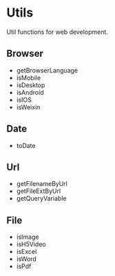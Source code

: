 # Utils

Util functions for web development.

## Browser
- getBrowserLanguage
- isMobile
- isDesktop
- isAndroid
- isIOS
- isWeixin
  
## Date
- toDate

## Url
- getFilenameByUrl
- getFileExtByUrl
- getQueryVariable

## File
- isImage
- isH5Video
- isExcel
- isWord
- isPdf